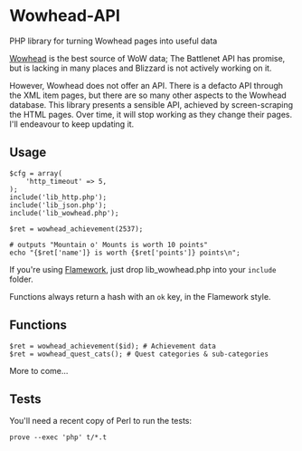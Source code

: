 # Wowhead-API

PHP library for turning Wowhead pages into useful data

<a href="http://www.wowhead.com/">Wowhead</a> is the best source of WoW data; The Battlenet API has promise, but is lacking in many places and Blizzard is not actively working on it.

However, Wowhead does not offer an API. There is a defacto API through the XML item pages, but there are so many other aspects to the Wowhead database. This library presents a sensible API, achieved by screen-scraping the HTML pages. Over time, it will stop working as they change their pages. I'll endeavour to keep updating it.


## Usage

    $cfg = array(
        'http_timeout' => 5,
    );
    include('lib_http.php');
    include('lib_json.php');
    include('lib_wowhead.php');

    $ret = wowhead_achievement(2537);

    # outputs "Mountain o' Mounts is worth 10 points"
    echo "{$ret['name']} is worth {$ret['points']} points\n";


If you're using <a href="https://github.com/exflickr/flamework">Flamework</a>, just drop lib_wowhead.php into your <code>include</code> folder.

Functions always return a hash with an <code>ok</code> key, in the Flamework style.


## Functions

    $ret = wowhead_achievement($id); # Achievement data
    $ret = wowhead_quest_cats(); # Quest categories & sub-categories

More to come...


## Tests

You'll need a recent copy of Perl to run the tests:

    prove --exec 'php' t/*.t

